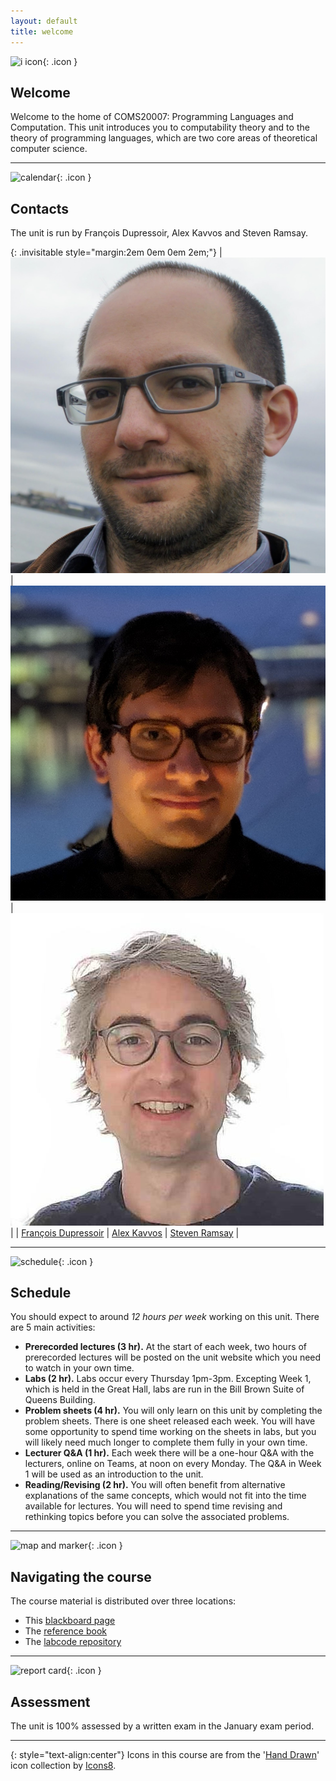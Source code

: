 ```yaml
---
layout: default
title: welcome
---
```


![i icon](/bbcswebdav/xid-15830566_4){: .icon }
## Welcome

Welcome to the home of COMS20007: Programming Languages and Computation.  This unit introduces you to computability theory and to the theory of programming languages, which are two core areas of theoretical computer science.

* * *

![calendar](/bbcswebdav/xid-15830570_4){: .icon }
## Contacts

The unit is run by François Dupressoir, Alex Kavvos and Steven Ramsay.

{: .invisitable style="margin:2em 0em 0em 2em;"}
|![Francois](Francois.jpg) |![Alex](Alex.jpg) |![Steven](wbc.jpg)  |
| [François Dupressoir][1] | [Alex Kavvos][2] | [Steven Ramsay][3] |

[1]: https://fdupress.net/
[2]: https://www.lambdabetaeta.eu
[3]: https://stersay.github.io


* * *

![schedule](/bbcswebdav/xid-15830569_4){: .icon }
## Schedule

You should expect to around *12 hours per week* working on this unit.  There are 5 main activities:
* __Prerecorded lectures (3 hr).__ At the start of each week, two hours of prerecorded lectures will be posted on the unit website which you need to watch in your own time.
* __Labs (2 hr).__  Labs occur every Thursday 1pm-3pm.  Excepting Week 1, which is held in the Great Hall, labs are run in the Bill Brown Suite of Queens Building.
* __Problem sheets (4 hr).__ You will only learn on this unit by completing the problem sheets.  There is one sheet released each week.  You will have some opportunity to spend time working on the sheets in labs, but you will likely need much longer to complete them fully in your own time.
* __Lecturer Q&A (1 hr).__ Each week there will be a one-hour Q&A with the lecturers, online on Teams, at noon on every Monday.  The Q&A in Week 1 will be used as an introduction to the unit.
* __Reading/Revising (2 hr).__  You will often benefit from alternative explanations of the same concepts, which would not fit into the time available for lectures.  You will need to spend time revising and rethinking topics before you can solve the associated problems.

* * *

![map and marker](/bbcswebdav/xid-15830567_4){: .icon }
## Navigating the course

The course material is distributed over three locations:
* This [blackboard page][bb]
* The [reference book][rf]
* The [labcode repository][lc]

[bb]: https://www.ole.bris.ac.uk/auth-saml/saml/login?apId=_183_1&redirectUrl=https%3A%2F%2Fwww.ole.bris.ac.uk%2Fwebapps%2Fblackboard%2Fexecute%2FcourseMain%3Fcourse_id%3D_247719_1
[rf]: https://uob-coms20007.github.io/reference/
[lc]: https://github.com/uob-coms20007/labcode.git

* * *

![report card](/bbcswebdav/xid-15846076_4){: .icon } 
## Assessment

The unit is 100% assessed by a written exam in the January exam period.

* * *

{: style="text-align:center"}
Icons in this course are from the '[Hand Drawn](https://icons8.com/icons/carbon-copy)' icon collection by [Icons8](https://icons8.com/).